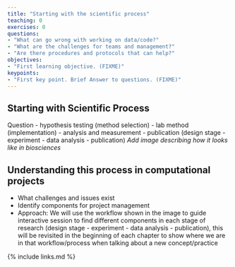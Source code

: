 ```yaml
---
title: "Starting with the scientific process"
teaching: 0
exercises: 0
questions:
- "What can go wrong with working on data/code?"
- "What are the challenges for teams and management?"
- "Are there procedures and protocols that can help?"
objectives:
- "First learning objective. (FIXME)"
keypoints:
- "First key point. Brief Answer to questions. (FIXME)"
---
```


## Starting with Scientific Process

Question - hypothesis testing (method selection) - lab method (implementation) - analysis and measurement - publication (design stage - experiment - data analysis - publication)
*Add image describing how it looks like in biosciences*

## Understanding this process in computational projects

- What challenges and issues exist
- Identify components for project management 
- Approach: We will use the workflow shown in the image to guide interactive session to find different components in each stage of research (design stage - experiment - data analysis - publication), this will be revisited in the beginning of each chapter to show where we are in that workflow/process when talking about a new concept/practice



{% include links.md %}

